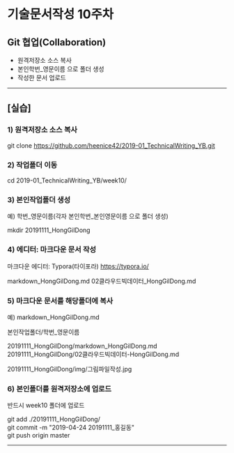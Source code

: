 # 기술문서작성 10주차

## Git 협업(Collaboration)

- 원격저장소 소스 복사
- 본인학번_영문이름 으로 폴더 생성
- 작성한 문서 업로드

---
## [실습]

### 1) 원격저장소 소스 복사
git clone https://github.com/heenice42/2019-01_TechnicalWriting_YB.git

### 2) 작업폴더 이동
cd 2019-01_TechnicalWriting_YB/week10/

### 3) 본인작업폴더 생성

예) 학번_영문이름(각자 본인학번_본인영문이름 으로 폴더 생성)

mkdir 20191111_HongGilDong

### 4) 에디터: 마크다운 문서 작성

마크다운 에디터: Typora(타이포라)
https://typora.io/

markdown_HongGilDong.md
02클라우드빅데이터_HongGilDong.md

### 5) 마크다운 문서를 해당폴더에 복사
예) markdown_HongGilDong.md

본인작업폴더/학번_영문이름

20191111_HongGilDong/markdown_HongGilDong.md  
20191111_HongGilDong/02클라우드빅데이터-HongGilDong.md  

20191111_HongGilDong/img/그림파일작성.jpg  

### 6) 본인폴더를 원격저장소에 업로드
반드시 week10 폴더에 업로드

git add ./20191111_HongGilDong/  
git commit -m "2019-04-24 20191111_홍길동"  
git push origin master  

---


